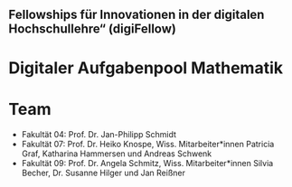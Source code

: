 ## Fellowships für Innovationen in der digitalen Hochschullehre“ (digiFellow) 
# Digitaler Aufgabenpool Mathematik

# Team
- Fakultät 04: Prof. Dr. Jan-Philipp Schmidt
- Fakultät 07: Prof. Dr. Heiko Knospe, Wiss. Mitarbeiter*innen Patricia Graf, Katharina Hammersen und Andreas Schwenk
- Fakultät 09: Prof. Dr. Angela Schmitz, Wiss. Mitarbeiter*innen Silvia Becher, Dr. Susanne Hilger und Jan Reißner




<!--
**aufgabenpool/aufgabenpool** is a ✨ _special_ ✨ repository because its `README.md` (this file) appears on your GitHub profile.

Here are some ideas to get you started:

- 🔭 I’m currently working on ...
- 🌱 I’m currently learning ...
- 👯 I’m looking to collaborate on ...
- 🤔 I’m looking for help with ...
- 💬 Ask me about ...
- 📫 How to reach me: ...
- 😄 Pronouns: ...
- ⚡ Fun fact: ...
-->
